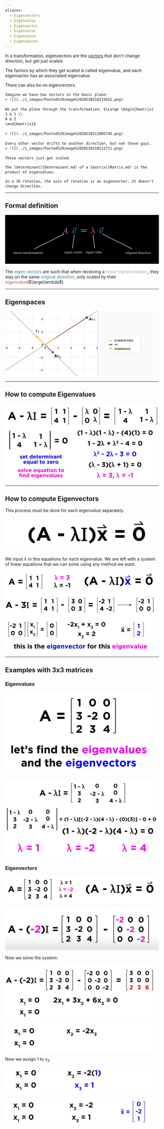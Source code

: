 ```yaml
---
aliases:
  - Eigenvectors
  - Eigenvalue
  - Eigenvector
  - Eigenvalue
  - Eigenspace
  - Eigenspaces
---
```


In a transformation, eigenvectors are the [vectors](Vectors.md) that don't change direction, but get just scaled.

The factors by which they get scaled is called eigenvalue, and each eigenvactor has an associated eigenvalue.

There can also be no eigenvectors.

```ad-example
Imagine we have two vectors in the basic plane:
> ![](../z_images/Pasted%20image%2020230310215652.png)

We put the plane through the transformation: $\Large \begin{bmatrix}
3 & 1 \\
0 & 2
\end{bmatrix}$

> ![](../z_images/Pasted%20image%2020230311005745.png)

Every other vector drifts to another direction, but not these guys.
> ![](../z_images/Pasted%20image%2020230310212711.png)

These vectors just get scaled.
```

```ad-info
The [determinant](Determinant.md) of a [matrix](Matrix.md) is the product of eigenvalues.
```

```ad-info
In a 3D rotation, the axis of rotation is an eigenvector. It doesn't change direction.
```

---

## Formal definition

![](../z_images/Pasted%20image%2020230311132943.png)

The <font color="#31859b">eigen vectors</font> are such that when receiving a <font color="#b2a2c7">linear transformation</font>, they stay on the same <font color="#31859b">original direction</font>, only scaled by their <font color="#c0504d">eigenvalue</font>($\large\lambda$).

---


## Eigenspaces

![](../../Pasted%20image%2020230910180425.png)

---


## How to compute Eigenvalues

![](../../Pasted%20image%2020230910162026.png)

---


## How to compute Eigenvectors

This process must be done for each eigenvalue separately.

![](../../Pasted%20image%2020230910162337.png)


We input $\lambda$ in this equations for each eigenvalue.
We are left with a system of linear equations that we can solve using any method we want.

![](../../Pasted%20image%2020230910171538.png)

---


## Examples with 3x3 matrices

### Eigenvalues

![](../../Pasted%20image%2020230910174634.png)

![](../../Pasted%20image%2020230910174709.png)


### Eigenvectors

![](../../Pasted%20image%2020230910174826.png)

![](../../Pasted%20image%2020230910174835.png)

Now we solve the system:

![](../../Pasted%20image%2020230910174909.png)

![](../../Pasted%20image%2020230910175145.png)

Now we assign $1$ to $x_3$

![](../../Pasted%20image%2020230910175221.png)

![](../../Pasted%20image%2020230910175236.png)